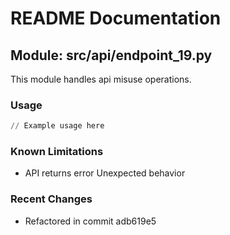 # README Documentation

## Module: src/api/endpoint_19.py

This module handles api misuse operations.

### Usage

```python
// Example usage here
```

### Known Limitations

- API returns error Unexpected behavior

### Recent Changes

- Refactored in commit adb619e5
